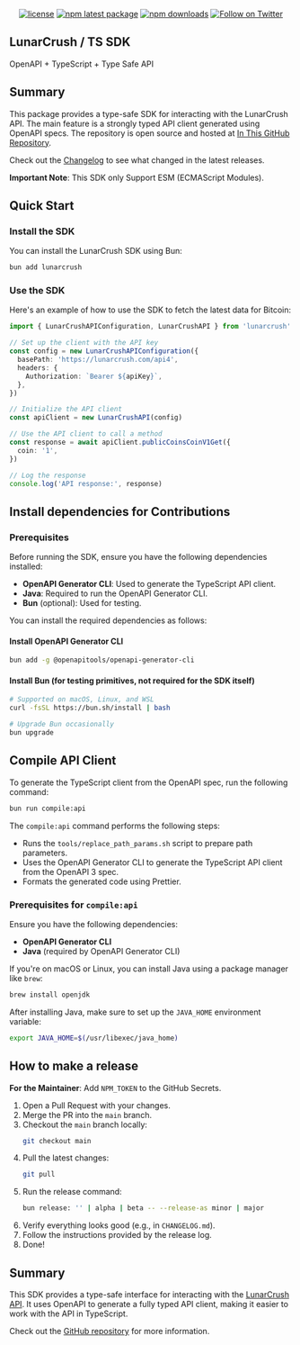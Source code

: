 <div align="center">

[![license](https://img.shields.io/badge/License-MIT-blue)](/LICENSE.md)
[![npm latest package](https://img.shields.io/npm/v/lunarcrush/latest.svg)](https://www.npmjs.com/package/lunarcrush)
[![npm downloads](https://img.shields.io/npm/dm/lunarcrush.svg)](https://www.npmjs.com/package/lunarcrush)
[![Follow on Twitter](https://img.shields.io/twitter/follow/lunarcrush.svg?label=follow+LUNARCRUSH)](https://twitter.com/lunarcrush)

</div>

## LunarCrush / TS SDK

OpenAPI + TypeScript + Type Safe API

## Summary

This package provides a type-safe SDK for interacting with the LunarCrush API. The main feature is a strongly typed API client generated using OpenAPI specs. The repository is open source and hosted at [In This GitHub Repository](https://github.com/mguleryuz/lunarcrush).

Check out the [Changelog](./CHANGELOG.md) to see what changed in the latest releases.

**Important Note**: This SDK only Support ESM (ECMAScript Modules).

## Quick Start

### Install the SDK

You can install the LunarCrush SDK using Bun:

```bash
bun add lunarcrush
```

### Use the SDK

Here's an example of how to use the SDK to fetch the latest data for Bitcoin:

```typescript
import { LunarCrushAPIConfiguration, LunarCrushAPI } from 'lunarcrush'

// Set up the client with the API key
const config = new LunarCrushAPIConfiguration({
  basePath: 'https://lunarcrush.com/api4',
  headers: {
    Authorization: `Bearer ${apiKey}`,
  },
})

// Initialize the API client
const apiClient = new LunarCrushAPI(config)

// Use the API client to call a method
const response = await apiClient.publicCoinsCoinV1Get({
  coin: '1',
})

// Log the response
console.log('API response:', response)
```

## Install dependencies for Contributions

### Prerequisites

Before running the SDK, ensure you have the following dependencies installed:

- **OpenAPI Generator CLI**: Used to generate the TypeScript API client.
- **Java**: Required to run the OpenAPI Generator CLI.
- **Bun** (optional): Used for testing.

You can install the required dependencies as follows:

#### Install OpenAPI Generator CLI

```bash
bun add -g @openapitools/openapi-generator-cli
```

#### Install Bun (for testing primitives, not required for the SDK itself)

```bash
# Supported on macOS, Linux, and WSL
curl -fsSL https://bun.sh/install | bash

# Upgrade Bun occasionally
bun upgrade
```

## Compile API Client

To generate the TypeScript client from the OpenAPI spec, run the following command:

```bash
bun run compile:api
```

The `compile:api` command performs the following steps:

- Runs the `tools/replace_path_params.sh` script to prepare path parameters.
- Uses the OpenAPI Generator CLI to generate the TypeScript API client from the OpenAPI 3 spec.
- Formats the generated code using Prettier.

### Prerequisites for `compile:api`

Ensure you have the following dependencies:

- **OpenAPI Generator CLI**
- **Java** (required by OpenAPI Generator CLI)

If you're on macOS or Linux, you can install Java using a package manager like `brew`:

```bash
brew install openjdk
```

After installing Java, make sure to set up the `JAVA_HOME` environment variable:

```bash
export JAVA_HOME=$(/usr/libexec/java_home)
```

## How to make a release

**For the Maintainer**: Add `NPM_TOKEN` to the GitHub Secrets.

1. Open a Pull Request with your changes.
2. Merge the PR into the `main` branch.
3. Checkout the `main` branch locally:
   ```bash
   git checkout main
   ```
4. Pull the latest changes:
   ```bash
   git pull
   ```
5. Run the release command:
   ```bash
   bun release: '' | alpha | beta -- --release-as minor | major
   ```
6. Verify everything looks good (e.g., in `CHANGELOG.md`).
7. Follow the instructions provided by the release log.
8. Done!

## Summary

This SDK provides a type-safe interface for interacting with the [LunarCrush API](https://github.com/mguleryuz/lunarcrush). It uses OpenAPI to generate a fully typed API client, making it easier to work with the API in TypeScript.

Check out the [GitHub repository](https://github.com/mguleryuz/lunarcrush) for more information.
